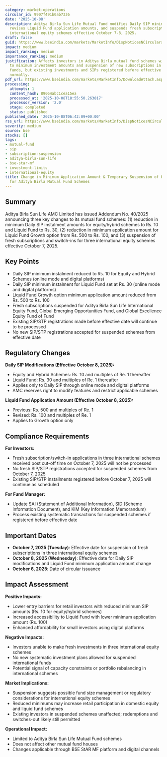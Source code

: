```yaml
---
category: market-operations
circular_id: 9907f491b0ab7336
date: '2025-10-08'
description: Aditya Birla Sun Life Mutual Fund modifies Daily SIP minimum amounts,
  revises Liquid Fund application amounts, and suspends fresh subscriptions in three
  international equity schemes effective October 7-8, 2025.
draft: false
guid: https://www.bseindia.com/markets/MarketInfo/DispNoticesNCirculars.aspx?Noticeid={D9F80C12-6E14-4F0D-86EC-6D3EE72B28A0}&noticeno=20251008-1&dt=10/08/2025&icount=1&totcount=67&flag=0
impact: medium
impact_ranking: medium
importance_ranking: medium
justification: Affects investors in Aditya Birla mutual fund schemes with changes
  to minimum investment amounts and suspension of new subscriptions in three international
  funds, but existing investments and SIPs registered before effective date continue
  normally.
pdf_url: https://www.bseindia.com/markets/MarketInfo/DownloadAttach.aspx?id=20251008-1&attachedId=754653b2-17f6-41a7-9c2e-dafb3cc1a277
processing:
  attempts: 1
  content_hash: 89064abc1cea15ea
  processed_at: '2025-10-08T18:55:50.263817'
  processor_version: '2.0'
  stage: completed
  status: published
published_date: '2025-10-08T06:42:09+00:00'
rss_url: https://www.bseindia.com/markets/MarketInfo/DispNoticesNCirculars.aspx?Noticeid={D9F80C12-6E14-4F0D-86EC-6D3EE72B28A0}&noticeno=20251008-1&dt=10/08/2025&icount=1&totcount=67&flag=0
severity: medium
source: bse
stocks: []
tags:
- mutual-fund
- sip
- subscription-suspension
- aditya-birla-sun-life
- bse-star-mf
- investment-limits
- international-equity
title: Change in Minimum Application Amount & Temporary Suspension of Fresh Subscriptions
  for Aditya Birla Mutual Fund Schemes
---
```


## Summary

Aditya Birla Sun Life AMC Limited has issued Addendum No. 40/2025 announcing three key changes to its mutual fund schemes: (1) reduction in minimum Daily SIP instalment amounts for equity/hybrid schemes to Rs. 10 and Liquid Fund to Rs. 30, (2) reduction in minimum application amount for Liquid Fund Growth option from Rs. 500 to Rs. 100, and (3) suspension of fresh subscriptions and switch-ins for three international equity schemes effective October 7, 2025.

## Key Points

- Daily SIP minimum instalment reduced to Rs. 10 for Equity and Hybrid Schemes (online mode and digital platforms)
- Daily SIP minimum instalment for Liquid Fund set at Rs. 30 (online mode and digital platforms)
- Liquid Fund Growth option minimum application amount reduced from Rs. 500 to Rs. 100
- Fresh subscriptions suspended for Aditya Birla Sun Life International Equity Fund, Global Emerging Opportunities Fund, and Global Excellence Equity Fund of Fund
- Existing SIP/STP registrations made before effective date will continue to be processed
- No new SIP/STP registrations accepted for suspended schemes from effective date

## Regulatory Changes

**Daily SIP Modifications (Effective October 8, 2025):**
- Equity and Hybrid Schemes: Rs. 10 and multiples of Re. 1 thereafter
- Liquid Fund: Rs. 30 and multiples of Re. 1 thereafter
- Applies only to Daily SIP through online mode and digital platforms
- AMC reserves right to modify features and restrict applicable schemes

**Liquid Fund Application Amount (Effective October 8, 2025):**
- Previous: Rs. 500 and multiples of Re. 1
- Revised: Rs. 100 and multiples of Re. 1
- Applies to Growth option only

## Compliance Requirements

**For Investors:**
- Fresh subscription/switch-in applications in three international schemes received post cut-off time on October 7, 2025 will not be processed
- No fresh SIP/STP registrations accepted for suspended schemes from October 7, 2025
- Existing SIP/STP installments registered before October 7, 2025 will continue as scheduled

**For Fund Manager:**
- Update SAI (Statement of Additional Information), SID (Scheme Information Document), and KIM (Key Information Memorandum)
- Process existing systematic transactions for suspended schemes if registered before effective date

## Important Dates

- **October 7, 2025 (Tuesday)**: Effective date for suspension of fresh subscriptions in three international equity schemes
- **October 8, 2025 (Wednesday)**: Effective date for Daily SIP modifications and Liquid Fund minimum application amount change
- **October 6, 2025**: Date of circular issuance

## Impact Assessment

**Positive Impacts:**
- Lower entry barriers for retail investors with reduced minimum SIP amounts (Rs. 10 for equity/hybrid schemes)
- Increased accessibility to Liquid Fund with lower minimum application amount (Rs. 100)
- Enhanced affordability for small investors using digital platforms

**Negative Impacts:**
- Investors unable to make fresh investments in three international equity schemes
- No new systematic investment plans allowed for suspended international funds
- Potential signal of capacity constraints or portfolio rebalancing in international schemes

**Market Implications:**
- Suspension suggests possible fund size management or regulatory considerations for international equity schemes
- Reduced minimums may increase retail participation in domestic equity and liquid fund schemes
- Existing investors in suspended schemes unaffected; redemptions and switches-out likely still permitted

**Operational Impact:**
- Limited to Aditya Birla Sun Life Mutual Fund schemes
- Does not affect other mutual fund houses
- Changes applicable through BSE StAR MF platform and digital channels